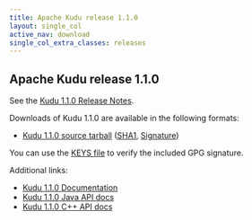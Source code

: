 ```yaml
---
title: Apache Kudu release 1.1.0
layout: single_col
active_nav: download
single_col_extra_classes: releases
---
```


<!--

Licensed to the Apache Software Foundation (ASF) under one
or more contributor license agreements.  See the NOTICE file
distributed with this work for additional information
regarding copyright ownership.  The ASF licenses this file
to you under the Apache License, Version 2.0 (the
"License"); you may not use this file except in compliance
with the License.  You may obtain a copy of the License at

  http://www.apache.org/licenses/LICENSE-2.0

Unless required by applicable law or agreed to in writing,
software distributed under the License is distributed on an
"AS IS" BASIS, WITHOUT WARRANTIES OR CONDITIONS OF ANY
KIND, either express or implied.  See the License for the
specific language governing permissions and limitations
under the License.

-->

## Apache Kudu release 1.1.0

See the [Kudu 1.1.0 Release Notes](docs/release_notes.html).

Downloads of Kudu 1.1.0 are available in the following formats:

* [Kudu 1.1.0 source tarball](https://archive.apache.org/dist/kudu/1.1.0/apache-kudu-1.1.0.tar.gz)
  ([SHA1](https://archive.apache.org/dist/kudu/1.1.0/apache-kudu-1.1.0.tar.gz.sha),
  [Signature](https://archive.apache.org/dist/kudu/1.1.0/apache-kudu-1.1.0.tar.gz.asc))

You can use the [KEYS file](https://www.apache.org/dist/kudu/KEYS) to verify the included GPG signature.

Additional links:

* [Kudu 1.1.0 Documentation](docs/)
* [Kudu 1.1.0 Java API docs](apidocs/)
* [Kudu 1.1.0 C++ API docs](cpp-client-api/)
